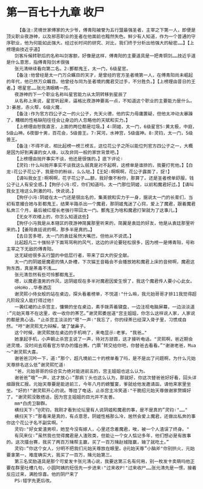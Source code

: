 # 第一百七十九章 收尸
        【备注∶灵境世家傅家的大少爷，傅青阳被誉为五行盟最强圣者，主宰之下第一人，即便是顶尖职业夜游神，以及邪恶职业的圣者在他面前也黯然失色。鲜少有人知道，作为一个普通的守序职业，他为何能如此强大。经过长时间的研究、对比，我们终于分析出他强大的秘密……】【上榜理由技近乎道】
       剑客斥候转职后的名称叫剑客额，好像是这样，傅青阳的主要道具是一把青铜剑……技近乎道是什么意思，指傅青阳剑术很强
       张元清继续看向第二名。2∶酆都鬼王，太一门，6级星官。
       【备注∶他曾经是太一门万众瞩目的天才，是曾经的官方圣者境第一人，在傅青阳尚未崛起的年代，他已然万众瞩目。他曾经与同为圣者境的魔君交过手，不分胜负。】【上榜理由昔日的王者。】嗯星官……张元清眼睛一亮。
       夜游神的下一个职业名称叫星官能力从太阴转移到星辰了
       从名称上来说，星官听起来，逼格比夜游神要高一点，不知道这个职业的主要能力是什么。3∶姜居，赤火帮，6级火魔.
       【备注∶作为官方四公子之一的火公子，先天火德，他的实力毋庸置疑，但他太冲动太暴躁了，糟糕的性格缺陷往往会让身边的人忽略他的天赋和实力。】
       【上榜理由恕我直言，上面的两位都是垃圾。】4∶阴姬，太一门，6级星官5∶黄太极，中庭，5级山神。6夜御十男，百花会，5级兽王。7∶冥河，水神宫，5级瘟神。8∶灵钧，太一门，5级兽王。
       【备注∶不得不说，相比起榜一榜三榜五，这位花公子之所以能位列官方四公子之一，大概是因为好到离谱的女人缘，以及非同一般的家世背景吧。】
       【上榜理由抛开事实不谈，他还是很强的。】底下评论∶
       【灵钧∶什么叫抛开事实不谈我这么弱真是对不起啊，这榜单是谁排的，我要打死他。】【白龙∶花公子花公子，我是你的粉丝，么么哒。】【王妃∶啊啊啊，花公子露面了，捉!】
       【请叫我女王∶啊啊啊，花子花公子……额，我好像不粉你，那算了。还是圣者榜单舒服，钱公子让人有安全感。】【狗仔小冯∶哎，你们知道吗，太一门那位阴姬，以前和魔君好过。】【请叫我女王啥这么刺激的吗，快说说。】
       【狗仔小冯∶阴姬在太一门还是很出名的，集美貌和实力于一身，据说太一门的长辈们，当初有意撮合她与影都鬼王，结果半路杀出一个魔君，那阴姬鬼迷了心窍，爱上了魔君，跟着魔君私奔三个月，最后被红缨长老强行带回太一门。酆鬼王为啥和魔君打架就为了这事儿。】
       【无女不欢楼上的，你怎么知道这些】
       【狗仔小冯我是从本辖区的夜游神简冀那里听来的，简翼是袁廷的好友，他是从袁廷那里听来的。】【姜阳袁廷说的啊，那多半是真的…】
       【去日苦多嗯，太一门的袁廷虽然大嘴巴，但他从不说谎。】
       比起超凡二十强帖子下面骂骂咧的风气，这边的评论要轻松很多，因为榜一是傅青阳，号称主宰之下无敌的傅青阳。
       这无疑给很多五行盟的中低层行者，带来了巨大的安全献。
       太一门的阴姬是魔君的情人卧槽，下次猫王音箱会不会播放她和魔君上床的音频啊，魔君这狗东西，真是茶毒不浅……
       张元清忽然有些可怜酆都鬼王。
       嗯，以魔君渣男的作风，这阴姬现在多半对魔君因爱生恨了，我这个魔君传人要小心此女。
       oHoHo..华泰酒店
       谢灵熙小侍女般的站在桌边，探头看着榜单，不悦道∶"什么嘛，我元始哥哥才排11我觉得超凡阶段没人能打得过他!
       一袭红裙的止杀宫主，慵懒的坐在桌边，素手拨弄着键盘，一边注视电脑屏幕，一边淡淡道∶“元始天尊不在这里，收一收你的茶艺。”谢灵熙委屈道"宫主姐姐，你怎么这样说人家，人家说的都是真心话。"止杀宫主淡淡的"嗯"一声∶"我忘了，你的绿茶已经深入骨子里，习惯成自然。"哼"谢灵熙无力辩解，皱了皱鼻子。
       这个时候，谢灵熙放在桌边的手机响了，来电显示∶老爹。"我爸…"
       她拿起手机，小声朝止杀宫主说了一声，待对方颔首，这才接听电话。"灵熙啊，爸近期会进灵境，没时间去观看官方举办的擂台赛。门票’转交给你吧，你替爸去看看。”"谢谢老爸，Mua～"谢灵熙大喜。
       谢爸爸沉吟一下，道∶“那个，超凡境前二十的榜单看了吗，是不是出了问题啊，为什么元始天尊排名这么低”谢灵熙忙道∶
       "爸，元始哥哥的综合实力绝对能进前五的，宫主姐姐也这么认为。
       谢爸爸”哦”一声，这才放心∶“那疯丫头也这么认为，那就好，你这次替爸爸好好看，回头详细跟我汇报。元始天尊要是能进前三，今年八月的螃蟹宴，爹就给他发邀请函，请他来家里坐坐。"好的!"谢灵熙开心的说。等挂了电话，止杀宫主冷笑道∶"干脆招元始天尊做谢家赘婿好了。"谢灵熙没敢搭话，因为宫主姐姐的目光并不友善。
       mm*白虎卫聊群。
       横扫天下∶“@灵钧，我刚才看到论坛里有人说阴姬和魔君的事，是不是真的”灵钧∶"……"
       横扫天下∶“那看来是真的，有点意思，阴姬性格那么冷，居然会爱上魔君，还做出私奔的事你这个花公子名不副实啊。‘
       灵钧∶"好女爱渣男呗，她至今没有嫁人，心里还念着魔君，唉，被一个人渣误了终身。"
       有凤来仪∶”虽然我也觉得魔君是人渣败类，但能让一个女人惦记多年，他们想必是有故事的。这次擂台赛，我买了两百万赌帮主赢，买了一百万赌赵城隍赢，输了就吃土。”
       灵钧∶“你这个女人，分明不把我们元始天尊放在眼里。@元始天尊”小脑斧"你别拱火，元始要拿第一，难度确实大，我买了一百万，赌元始第三。
       第三名奖励道具是那个可爱发卡张元清心说，我要这第三名有何用，别一枚发卡卖萌吗他正要在群里吐槽几句，小圆阿姨的短信先一步进来∶"过来收P!"过来收尸……张元清先是一愣，接着反应过来，满脸惊喜。他的阴尸来了
       PS∶错字先更后改。